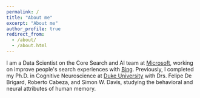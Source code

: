 ```yaml
---
permalink: /
title: "About me"
excerpt: "About me"
author_profile: true
redirect_from: 
  - /about/
  - /about.html
---
```


<!-- About me3
====== -->
I am a Data Scientist on the Core Search and AI team at [Microsoft](https://www.microsoft.com/en-us/about), working on improve people's search experiences with [Bing](https://www.bing.com/). Previously, I completed my Ph.D. in Cognitive Neuroscience at [Duke University](https://dibs.duke.edu/centers/center-cognitive-neuroscience/) with Drs. Felipe De Brigard, Roberto Cabeza, and Simon W. Davis, studying the behavioral and neural attributes of human memory. 